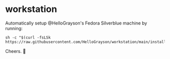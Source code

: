 # workstation 

Automatically setup @HelloGrayson's Fedora Silverblue machine by running:

```console
sh -c "$(curl -fsLSk https://raw.githubusercontent.com/HelloGrayson/workstation/main/install.sh)"
```

Cheers. 🍻
